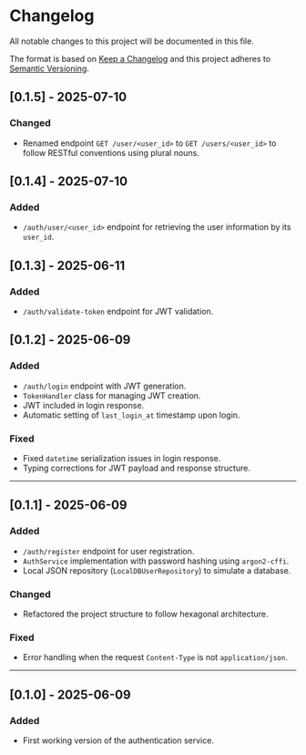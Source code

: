 # Changelog

All notable changes to this project will be documented in this file.

The format is based on [Keep a Changelog](https://keepachangelog.com/)
and this project adheres to [Semantic Versioning](https://semver.org/).

## [0.1.5] - 2025-07-10
### Changed
- Renamed endpoint `GET /user/<user_id>` to `GET /users/<user_id>` to follow RESTful conventions using plural nouns.

## [0.1.4] - 2025-07-10
### Added
- `/auth/user/<user_id>` endpoint for retrieving the user information by its `user_id`.

## [0.1.3] - 2025-06-11
### Added
- `/auth/validate-token` endpoint for JWT validation.

## [0.1.2] - 2025-06-09

### Added
- `/auth/login` endpoint with JWT generation.
- `TokenHandler` class for managing JWT creation.
- JWT included in login response.
- Automatic setting of `last_login_at` timestamp upon login.

### Fixed
- Fixed `datetime` serialization issues in login response.
- Typing corrections for JWT payload and response structure.

---

## [0.1.1] - 2025-06-09

### Added
- `/auth/register` endpoint for user registration.
- `AuthService` implementation with password hashing using `argon2-cffi`.
- Local JSON repository (`LocalDBUserRepository`) to simulate a database.

### Changed
- Refactored the project structure to follow hexagonal architecture.

### Fixed
- Error handling when the request `Content-Type` is not `application/json`.

---

## [0.1.0] - 2025-06-09

### Added
- First working version of the authentication service.
